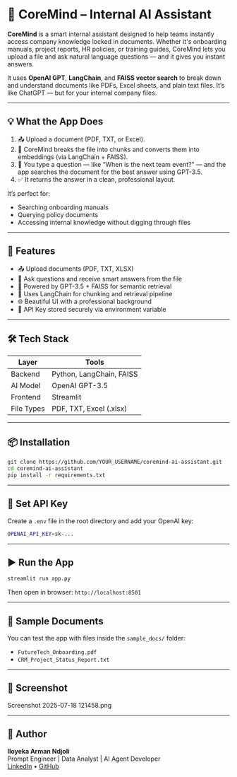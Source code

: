# 🧠 CoreMind – Internal AI Assistant

**CoreMind** is a smart internal assistant designed to help teams instantly access company knowledge locked in documents. Whether it's onboarding manuals, project reports, HR policies, or training guides, CoreMind lets you upload a file and ask natural language questions — and it gives you instant answers.

It uses **OpenAI GPT**, **LangChain**, and **FAISS vector search** to break down and understand documents like PDFs, Excel sheets, and plain text files. It’s like ChatGPT — but for your internal company files.

---

## 💡 What the App Does

1. 📤 Upload a document (PDF, TXT, or Excel).
2. 🧠 CoreMind breaks the file into chunks and converts them into embeddings (via LangChain + FAISS).
3. 🤖 You type a question — like “When is the next team event?” — and the app searches the document for the best answer using GPT-3.5.
4. ✅ It returns the answer in a clean, professional layout.

It’s perfect for:
- Searching onboarding manuals
- Querying policy documents
- Accessing internal knowledge without digging through files

---

## 🚀 Features

- 📤 Upload documents (PDF, TXT, XLSX)
- 🔎 Ask questions and receive smart answers from the file
- 🤖 Powered by GPT-3.5 + FAISS for semantic retrieval
- 🧱 Uses LangChain for chunking and retrieval pipeline
- 🌐 Beautiful UI with a professional background
- 🔐 API Key stored securely via environment variable

---

## 🛠 Tech Stack

| Layer      | Tools                     |
|------------|----------------------------|
| Backend    | Python, LangChain, FAISS   |
| AI Model   | OpenAI GPT-3.5             |
| Frontend   | Streamlit                  |
| File Types | PDF, TXT, Excel (.xlsx)    |

---

## 📦 Installation

```bash
git clone https://github.com/YOUR_USERNAME/coremind-ai-assistant.git
cd coremind-ai-assistant
pip install -r requirements.txt
```

---

## 🔐 Set API Key

Create a `.env` file in the root directory and add your OpenAI key:

```bash
OPENAI_API_KEY=sk-...
```

---

## ▶️ Run the App

```bash
streamlit run app.py
```

Then open in browser: `http://localhost:8501`

---

## 🧪 Sample Documents

You can test the app with files inside the `sample_docs/` folder:
- `FutureTech_Onboarding.pdf`
- `CRM_Project_Status_Report.txt`

---

## 📸 Screenshot

Screenshot 2025-07-18 121458.png

---

## 👤 Author

**Iloyeka Arman Ndjoli**  
Prompt Engineer | Data Analyst | AI Agent Developer  
[LinkedIn](https://www.linkedin.com/in/arman-ndjoli97) • [GitHub](https://github.com/Ndjoli)

